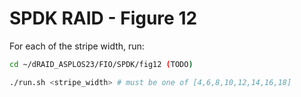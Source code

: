 # SPDK RAID - Figure 12

For each of the stripe width, run:
```Bash
cd ~/dRAID_ASPLOS23/FIO/SPDK/fig12 (TODO)

./run.sh <stripe_width> # must be one of [4,6,8,10,12,14,16,18]
```